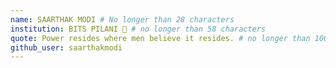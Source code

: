```yaml
---
name: SAARTHAK MODI # No longer than 28 characters
institution: BITS PILANI 🚩 # no longer than 58 characters
quote: Power resides where men believe it resides. # no longer than 100 characters, avoid using quotes(") to guarantee the format remains the same.
github_user: saarthakmodi
---
```

